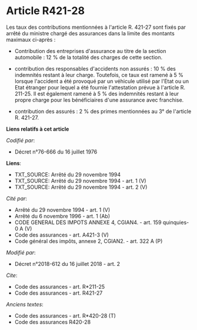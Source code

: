 # Article R421-28

Les taux des contributions mentionnées à l'article R. 421-27 sont fixés par arrêté du ministre chargé des assurances dans la
limite des montants maximaux ci-après :

- Contribution des entreprises d'assurance au titre de la section automobile : 12 % de la totalité des charges de cette
section.

- contribution des responsables d'accidents non assurés : 10 % des indemnités restant à leur charge. Toutefois, ce taux est
ramené à 5 % lorsque l'accident a été provoqué par un véhicule utilisé par l'Etat ou un Etat étranger pour lequel a été
fournie l'attestation prévue à l'article R. 211-25. Il est également ramené à 5 % des indemnités restant à leur propre charge
pour les bénéficiaires d'une assurance avec franchise.

- contribution des assurés : 2 % des primes mentionnées au 3° de l'article R. 421-27.

**Liens relatifs à cet article**

_Codifié par_:

  - Décret n°76-666 du 16 juillet 1976

**Liens**:

  - TXT_SOURCE: Arrêté du 29 novembre 1994
  - TXT_SOURCE: Arrêté du 29 novembre 1994 - art. 1 (V)
  - TXT_SOURCE: Arrêté du 29 novembre 1994 - art. 2 (V)

_Cité par_:

  - Arrêté du 29 novembre 1994 - art. 1 (V)
  - Arrêté du 6 novembre 1996 - art. 1 (Ab)
  - CODE GENERAL DES IMPOTS ANNEXE 4, CGIAN4. - art. 159 quinquies-0 A (V)
  - Code des assurances - art. A421-3 (V)
  - Code général des impôts, annexe 2, CGIAN2. - art. 322 A (P)

_Modifié par_:

  - Décret n°2018-612 du 16 juillet 2018 - art. 2

_Cite_:

  - Code des assurances - art. R*211-25
  - Code des assurances - art. R421-27

_Anciens textes_:

  - Code des assurances - art. R*420-28 (T)
  - Code des assurances R420-28
